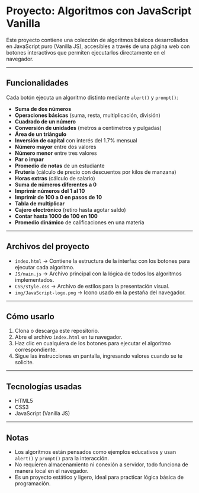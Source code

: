# Proyecto: Algoritmos con JavaScript Vanilla

Este proyecto contiene una colección de algoritmos básicos desarrollados en JavaScript puro (Vanilla JS), accesibles a través de una página web con botones interactivos que permiten ejecutarlos directamente en el navegador.

---

## Funcionalidades

Cada botón ejecuta un algoritmo distinto mediante `alert()` y `prompt()`:

* **Suma de dos números**
* **Operaciones básicas** (suma, resta, multiplicación, división)
* **Cuadrado de un número**
* **Conversión de unidades** (metros a centímetros y pulgadas)
* **Área de un triángulo**
* **Inversión de capital** con interés del 1.7% mensual
* **Número mayor** entre dos valores
* **Número menor** entre tres valores
* **Par o impar**
* **Promedio de notas** de un estudiante
* **Frutería** (cálculo de precio con descuentos por kilos de manzana)
* **Horas extras** (cálculo de salario)
* **Suma de números diferentes a 0**
* **Imprimir números del 1 al 10**
* **Imprimir de 100 a 0 en pasos de 10**
* **Tabla de multiplicar**
* **Cajero electrónico** (retiro hasta agotar saldo)
* **Contar hasta 1000 de 100 en 100**
* **Promedio dinámico** de calificaciones en una materia

---

## Archivos del proyecto

* `index.html` → Contiene la estructura de la interfaz con los botones para ejecutar cada algoritmo.
* `JS/main.js` → Archivo principal con la lógica de todos los algoritmos implementados.
* `CSS/style.css` → Archivo de estilos para la presentación visual.
* `img/JavaScript-logo.png` → Icono usado en la pestaña del navegador.

---

## Cómo usarlo

1. Clona o descarga este repositorio.
2. Abre el archivo `index.html` en tu navegador.
3. Haz clic en cualquiera de los botones para ejecutar el algoritmo correspondiente.
4. Sigue las instrucciones en pantalla, ingresando valores cuando se te solicite.

---

## Tecnologías usadas

* HTML5
* CSS3
* JavaScript (Vanilla JS)

---

## Notas

* Los algoritmos están pensados como ejemplos educativos y usan `alert()` y `prompt()` para la interacción.
* No requieren almacenamiento ni conexión a servidor, todo funciona de manera local en el navegador.
* Es un proyecto estático y ligero, ideal para practicar lógica básica de programación.
